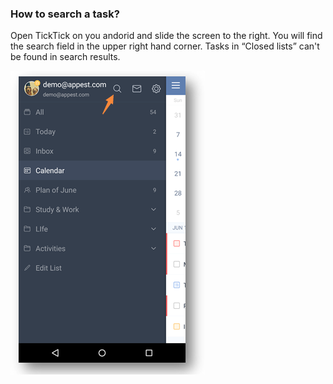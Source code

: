 ### How to search a task?

Open TickTick on you andorid and slide the screen to the right. You will find the search field in the upper right hand corner. Tasks in “Closed lists” can't be found in search results.

![](../images/androidsearch.png)